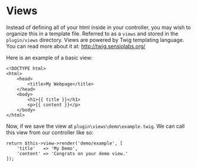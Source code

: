 # Views

Instead of defining all of your html inside in your controller, you may wish to organize this in a template file. Referred to as a `views` and stored in the `plugin/views` directory. Views are powered by Twig templating language. You can read more about it at: http://twig.sensiolabs.org/

Here is an example of a basic view:

	<!DOCTYPE html>
	<html>
		<head>
			<title>My Webpage</title>
		</head>
		<body>
			<h1>{{ title }}</h1>
			<p>{{ content }}</p>
		</body>
	</html>

Now, if we save the view at `plugin\views\demo\example.twig`. We can call this view from our controller like so:

	return $this->view->render('demo/example', [
		'title'   => 'My Demo',
		'content' => 'Congrats on your demo view.'
	]);
